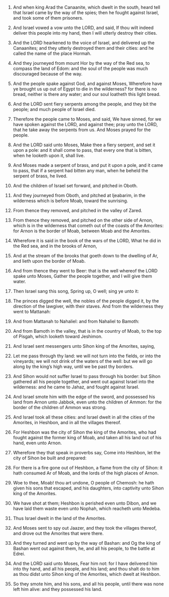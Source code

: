 1. And when king Arad the Canaanite, which dwelt in the south, heard
tell that Israel came by the way of the spies; then he fought against
Israel, and took some of them prisoners.

2. And Israel vowed a vow unto the LORD, and said, If thou wilt
indeed deliver this people into my hand, then I will utterly destroy
their cities.

3. And the LORD hearkened to the voice of Israel, and delivered up
the Canaanites; and they utterly destroyed them and their cities: and
he called the name of the place Hormah.

4. And they journeyed from mount Hor by the way of the Red sea, to
compass the land of Edom: and the soul of the people was much
discouraged because of the way.

5. And the people spake against God, and against Moses, Wherefore
have ye brought us up out of Egypt to die in the wilderness? for there
is no bread, neither is there any water; and our soul loatheth this
light bread.

6. And the LORD sent fiery serpents among the people, and they bit
the people; and much people of Israel died.

7. Therefore the people came to Moses, and said, We have sinned, for
we have spoken against the LORD, and against thee; pray unto the LORD,
that he take away the serpents from us. And Moses prayed for the
people.

8. And the LORD said unto Moses, Make thee a fiery serpent, and set
it upon a pole: and it shall come to pass, that every one that is
bitten, when he looketh upon it, shall live.

9. And Moses made a serpent of brass, and put it upon a pole, and it
came to pass, that if a serpent had bitten any man, when he beheld the
serpent of brass, he lived.

10. And the children of Israel set forward, and pitched in Oboth.

11. And they journeyed from Oboth, and pitched at Ijeabarim, in the
wilderness which is before Moab, toward the sunrising.

12. From thence they removed, and pitched in the valley of Zared.

13. From thence they removed, and pitched on the other side of
Arnon, which is in the wilderness that cometh out of the coasts of the
Amorites: for Arnon is the border of Moab, between Moab and the
Amorites.

14. Wherefore it is said in the book of the wars of the LORD, What
he did in the Red sea, and in the brooks of Arnon,

15. And at the
stream of the brooks that goeth down to the dwelling of Ar, and lieth
upon the border of Moab.

16. And from thence they went to Beer: that is the well whereof the
LORD spake unto Moses, Gather the people together, and I will give
them water.

17. Then Israel sang this song, Spring up, O well; sing ye unto it:

18. The princes digged the well, the nobles of the people digged it,
by the direction of the lawgiver, with their staves. And from the
wilderness they went to Mattanah:

19. And from Mattanah to Nahaliel:
and from Nahaliel to Bamoth:

20. And from Bamoth in the valley, that
is in the country of Moab, to the top of Pisgah, which looketh toward
Jeshimon.

21. And Israel sent messengers unto Sihon king of the Amorites,
saying,

22. Let me pass through thy land: we will not turn into the
fields, or into the vineyards; we will not drink of the waters of the
well: but we will go along by the king’s high way, until we be past
thy borders.

23. And Sihon would not suffer Israel to pass through his border:
but Sihon gathered all his people together, and went out against
Israel into the wilderness: and he came to Jahaz, and fought against
Israel.

24. And Israel smote him with the edge of the sword, and possessed
his land from Arnon unto Jabbok, even unto the children of Ammon: for
the border of the children of Ammon was strong.

25. And Israel took all these cities: and Israel dwelt in all the
cities of the Amorites, in Heshbon, and in all the villages thereof.

26. For Heshbon was the city of Sihon the king of the Amorites, who
had fought against the former king of Moab, and taken all his land out
of his hand, even unto Arnon.

27. Wherefore they that speak in proverbs say, Come into Heshbon,
let the city of Sihon be built and prepared:

28. For there is a fire
gone out of Heshbon, a flame from the city of Sihon: it hath consumed
Ar of Moab, and the lords of the high places of Arnon.

29. Woe to thee, Moab! thou art undone, O people of Chemosh: he hath
given his sons that escaped, and his daughters, into captivity unto
Sihon king of the Amorites.

30. We have shot at them; Heshbon is perished even unto Dibon, and
we have laid them waste even unto Nophah, which reacheth unto Medeba.

31. Thus Israel dwelt in the land of the Amorites.

32. And Moses sent to spy out Jaazer, and they took the villages
thereof, and drove out the Amorites that were there.

33. And they turned and went up by the way of Bashan: and Og the
king of Bashan went out against them, he, and all his people, to the
battle at Edrei.

34. And the LORD said unto Moses, Fear him not: for I have delivered
him into thy hand, and all his people, and his land; and thou shalt do
to him as thou didst unto Sihon king of the Amorites, which dwelt at
Heshbon.

35. So they smote him, and his sons, and all his people, until there
was none left him alive: and they possessed his land.